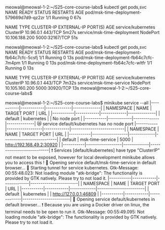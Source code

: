 meowal@meowal-1-2:~/S25-core-course-labs$ kubectl get pods,svc
NAME                                       READY   STATUS    RESTARTS   AGE
pod/msk-time-deployment-579669d7d9-qz2zr   1/1     Running   0          67s

NAME                          TYPE        CLUSTER-IP       EXTERNAL-IP   PORT(S)          AGE
service/kubernetes            ClusterIP   10.96.0.1        <none>        443/TCP          5m27s
service/msk-time-deployment   NodePort    10.106.188.200   <none>        5000:32167/TCP   51s


meowal@meowal-1-2:~/S25-core-course-labs$ kubectl get pods,svc
NAME                                      READY   STATUS    RESTARTS   AGE
pod/msk-time-deployment-fb64c7cfc-5csfj   1/1     Running   0          13s
pod/msk-time-deployment-fb64c7cfc-7m4pm   1/1     Running   0          13s
pod/msk-time-deployment-fb64c7cfc-wltfr   1/1     Running   0          13s

NAME                       TYPE        CLUSTER-IP       EXTERNAL-IP   PORT(S)          AGE
service/kubernetes         ClusterIP   10.96.0.1        <none>        443/TCP          7m32s
service/msk-time-service   NodePort    10.105.160.200   <none>        5000:30920/TCP   13s
meowal@meowal-1-2:~/S25-core-course-labs$ 


meowal@meowal-1-2:~/S25-core-course-labs$ minikube service --all
|-----------|------------|-------------|--------------|
| NAMESPACE |    NAME    | TARGET PORT |     URL      |
|-----------|------------|-------------|--------------|
| default   | kubernetes |             | No node port |
|-----------|------------|-------------|--------------|
😿  service default/kubernetes has no node port
|-----------|------------------|-------------|---------------------------|
| NAMESPACE |       NAME       | TARGET PORT |            URL            |
|-----------|------------------|-------------|---------------------------|
| default   | msk-time-service |        5000 | http://192.168.49.2:30920 |
|-----------|------------------|-------------|---------------------------|
❗  Services [default/kubernetes] have type "ClusterIP" not meant to be exposed, however for local development minikube allows you to access this !
🎉  Opening service default/msk-time-service in default browser...
🏃  Starting tunnel for service kubernetes.
Gtk-Message: 00:55:48.023: Not loading module "atk-bridge": The functionality is provided by GTK natively. Please try to not load it.
|-----------|------------|-------------|------------------------|
| NAMESPACE |    NAME    | TARGET PORT |          URL           |
|-----------|------------|-------------|------------------------|
| default   | kubernetes |             | http://127.0.0.1:46809 |
|-----------|------------|-------------|------------------------|
🎉  Opening service default/kubernetes in default browser...
❗  Because you are using a Docker driver on linux, the terminal needs to be open to run it.
Gtk-Message: 00:55:49.095: Not loading module "atk-bridge": The functionality is provided by GTK natively. Please try to not load it.




